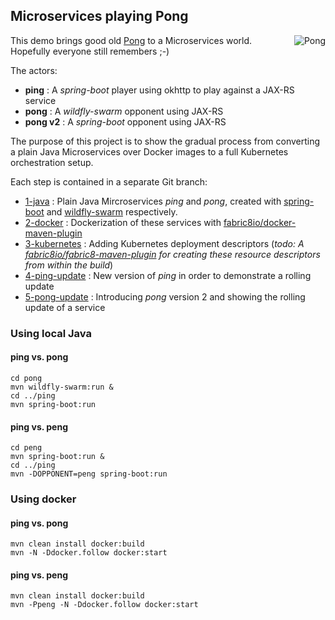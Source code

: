 ## Microservices playing Pong

<img alt="Pong" align="right" style="margin-left: 25px" src="https://raw.githubusercontent.com/rhuss/ping-pong-peng/pong-gif/pong.gif">

This demo brings good old [Pong](https://en.wikipedia.org/wiki/Pong) to a Microservices world.
Hopefully everyone still remembers ;-)

The actors:

* **ping** : A *spring-boot* player using okhttp to play against a JAX-RS service
* **pong** : A *wildfly-swarm* opponent using JAX-RS
* **pong v2** : A *spring-boot* opponent using JAX-RS

The purpose of this project is to show the gradual process from converting a plain Java Microservices over Docker images to a full Kubernetes orchestration setup. 

Each step is contained in a separate Git branch:

* [1-java](https://github.com/rhuss/ping-pong-peng/tree/1-java) : Plain Java Mircroservices *ping* and *pong*, created with [spring-boot](http://projects.spring.io/spring-boot/) and [wildfly-swarm](http://wildfly-swarm.io/) respectively. 
* [2-docker](https://github.com/rhuss/ping-pong-peng/tree/2-docker) : Dockerization of these services with [fabric8io/docker-maven-plugin](https://github.com/fabric8io/docker-maven-plugin)
* [3-kubernetes](https://github.com/rhuss/ping-pong-peng/tree/3-kubernetes) : Adding Kubernetes deployment descriptors (*todo: A [fabric8io/fabric8-maven-plugin](https://github.com/fabric8io/fabric8-maven-plugin) for creating these resource descriptors from within the build*)
* [4-ping-update](https://github.com/rhuss/ping-pong-peng/tree/4-ping-update) : New version of *ping* in order to demonstrate a rolling update
* [5-pong-update](https://github.com/rhuss/ping-pong-peng/tree/5-pong-update) : Introducing *pong* version 2 and showing the rolling update of a service

### Using local Java

#### ping vs. pong

```
cd pong
mvn wildfly-swarm:run &
cd ../ping
mvn spring-boot:run
```

#### ping vs. peng

```
cd peng
mvn spring-boot:run &
cd ../ping
mvn -DOPPONENT=peng spring-boot:run
```

### Using docker

#### ping vs. pong

```
mvn clean install docker:build
mvn -N -Ddocker.follow docker:start
```

#### ping vs. peng

```
mvn clean install docker:build
mvn -Ppeng -N -Ddocker.follow docker:start
```
